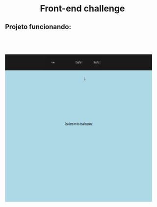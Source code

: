 <h1 align="center">Front-end challenge</h1>

<h2>Projeto funcionando:<h2>

<br>

<h3>
    <img src="./photos/front.gif" height="480" width="95%">
</h3>